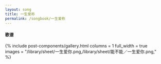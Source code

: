 ```yaml
---
layout: song
title: 一生爱祢
permalink: /songbook/一生爱祢
---
```


#### 歌谱

{% include post-components/gallery.html
    columns = 1
    full_width = true
    images = "/library/sheet/一生爱你.png,/library/sheet/能不能／一生爱你.png,"
%}
